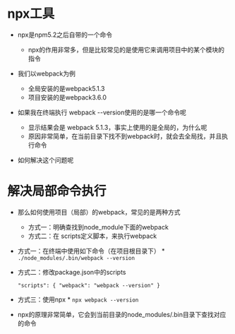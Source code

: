 # npx工具

* npx是npm5.2之后自带的一个命令
  * npx的作用非常多，但是比较常见的是使用它来调用项目中的某个模块的指令

* 我们以webpack为例
  * 全局安装的是webpack5.1.3
  * 项目安装的是webpack3.6.0

* 如果我在终端执行 webpack --version使用的是哪一个命令呢
  * 显示结果会是 webpack 5.1.3，事实上使用的是全局的，为什么呢
  * 原因非常简单，在当前目录下找不到webpack时，就会去全局找，并且执行命令

* 如何解决这个问题呢

# 解决局部命令执行

* 那么如何使用项目（局部）的webpack，常见的是两种方式
  * 方式一：明确查找到node_module下面的webpack
  * 方式二：在 scripts定义脚本，来执行webpack

* 方式一：在终端中使用如下命令（在项目根目录下）
  * 
  ``
  ./node_modules/.bin/webpack --version
  ``

* 方式二：修改package.json中的scripts

  ``
  "scripts": {
    "webpack": "webpack --version"
  }
  ``

* 方式三：使用npx
  * 
  ``
  npx webpack --version
  ``

* npx的原理非常简单，它会到当前目录的node_modules/.bin目录下查找对应的命令